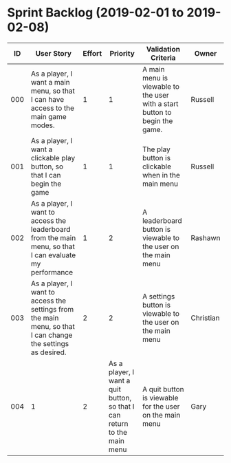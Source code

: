 # Sprint Backlog (2019-02-01 to 2019-02-08)

|ID | User Story | Effort | Priority | Validation Criteria | Owner |
|----|------------|--------|----------|---------------------|--------|
| 000 | As a player, I want a main menu, so that I can have access to the main game modes. | 1 | 1 | A main menu is viewable to the user with a start button to begin the game. | Russell |
| 001  | As a player, I want a clickable play button, so that I can begin the game      | 1          | 1   |  The play button is clickable when in the main menu       | Russell    |
| 002  | As a player, I want to access the leaderboard from the main menu, so that I can evaluate my performance      | 1                           | 2      | A leaderboard button is viewable to the user on the main menu       | Rashawn |
| 003  | As a player, I want to access the settings from the main menu, so that I can change the settings as desired. | 2                              | 2      | A settings button is viewable to the user on the main menu        | Christian |
| 004  |   1                               | 2      | As a player, I want a quit button, so that I can return to the main menu    | A quit button is viewable for the user on the main menu        | Gary |
